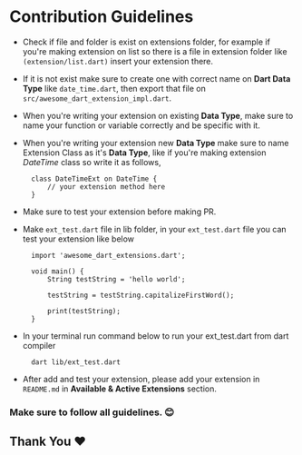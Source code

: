 # Contribution Guidelines

- Check if file and folder is exist on extensions folder, for example if you're making extension on list so there is a file in extension folder like `(extension/list.dart)` insert your extension there.

- If it is not exist make sure to create one with correct name on **Dart Data Type** like `date_time.dart`, then export that file on `src/awesome_dart_extension_impl.dart`.

- When you're writing your extension on existing **Data Type**, make sure to name your function or variable correctly and be specific with it.

- When you're writing your extension new **Data Type** make sure to name Extension Class as it's **Data Type**, like if you're making extension _DateTime_ class so write it as follows,

        class DateTimeExt on DateTime {
            // your extension method here
        }

- Make sure to test your extension before making PR.
- Make `ext_test.dart` file in lib folder, in your `ext_test.dart` file you can test your extension like below

        import 'awesome_dart_extensions.dart';

        void main() {
            String testString = 'hello world';

            testString = testString.capitalizeFirstWord();

            print(testString);
        }

- In your terminal run command below to run your ext_test.dart from dart compiler

        dart lib/ext_test.dart

- After add and test your extension, please add your extension in `README.md` in **Available & Active Extensions** section.

### Make sure to follow all guidelines. 😊

## Thank You ❤️️
